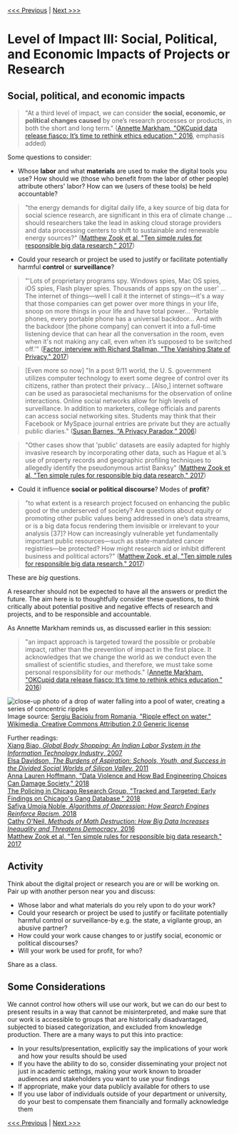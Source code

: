 [<<< Previous](impact2.md) | [Next >>>](range.md)

# Level of Impact III: Social, Political, and Economic Impacts of Projects or Research  

## Social, political, and economic impacts

> "At a third level of impact, we can consider **the social, economic, or political changes caused** by one’s research processes or products, in both the short and long term." ([Annette Markham, "OKCupid data release fiasco: It’s time to rethink ethics education," 2016](http://annettemarkham.com/2016/05/okcupid-data-release-fiasco-its-time-to-rethink-ethics-education/), emphasis added)  

Some questions to consider:

- Whose **labor** and what **materials** are used to make the digital tools you use? How should we (those who benefit from the labor of other people) attribute others' labor? How can we (users of these tools) be held accountable?  

> "the energy demands for digital daily life, a key source of big data for social science research, are significant in this era of climate change ... should researchers take the lead in asking cloud storage providers and data processing centers to shift to sustainable and renewable energy sources?" ([Matthew Zook et al, "Ten simple rules for responsible big data research," 2017](http://journals.plos.org/ploscompbiol/article?id=10.1371/journal.pcbi.1005399))  

* Could your research or project be used to justify or facilitate potentially harmful **control** or **surveillance**?    

> "'Lots of proprietary programs spy. Windows spies, Mac OS spies, iOS spies, Flash player spies. Thousands of apps spy on the user' ... The internet of things—well I call it the internet of stings—it's a way that those companies can get power over more things in your life, snoop on more things in your life and have total power... 'Portable phones, every portable phone has a universal backdoor… And with the backdoor [the phone company] can convert it into a full-time listening device that can hear all the conversation in the room, even when it's not making any call, even when it’s supposed to be switched off.'" ([Factor, interview with Richard Stallman, "The Vanishing State of Privacy," 2017](http://magazine.factor-tech.com/factor_winter_2017/richard_stallman_and_the_vanishing_state_of_privacy))  

> [Even more so now] "In a post 9/11 world, the U. S. government utilizes computer technology to exert some degree of control over its citizens, rather than protect their privacy... [Also,] internet software can be used as parasocietal mechanisms for the observation of online interactions. Online social networks allow for high levels of surveillance. In addition to marketers, college officials and parents can access social networking sites. Students may think that their Facebook or MySpace journal entries are private but they are actually public diaries." ([Susan Barnes, “A Privacy Paradox,” 2006](http://firstmonday.org/article/view/1394/1312))   

> "Other cases show that 'public' datasets are easily adapted for highly invasive research by incorporating other data, such as Hague et al.’s use of property records and geographic profiling techniques to allegedly identify the pseudonymous artist Banksy" ([Matthew Zook et al, "Ten simple rules for responsible big data research," 2017](http://journals.plos.org/ploscompbiol/article?id=10.1371/journal.pcbi.1005399))  

* Could it influence **social or political discourse**? Modes of **profit**?

> "to what extent is a research project focused on enhancing the public good or the underserved of society? Are questions about equity or promoting other public values being addressed in one’s data streams, or is a big data focus rendering them invisible or irrelevant to your analysis [37]? How can increasingly vulnerable yet fundamentally important public resources—such as state-mandated cancer registries—be protected? How might research aid or inhibit different business and political actors?" ([Matthew Zook, et al, "Ten simple rules for responsible big data research," 2017](http://journals.plos.org/ploscompbiol/article?id=10.1371/journal.pcbi.1005399))  

These are *big* questions.  

A researcher should not be expected to have all the answers or predict the future. The aim here is to thoughtfully consider these questions, to think critically about potential positive and negative effects of research and projects, and to be responsible and accountable.  

As Annette Markham reminds us, as discussed earlier in this session:  

> "an impact approach is targeted toward the possible or probable impact, rather than the prevention of impact in the first place. It acknowledges that we change the world as we conduct even the smallest of scientific studies, and therefore, we must take some personal responsibility for our methods." ([Annette Markham, "OKCupid data release fiasco: It’s time to rethink ethics education," 2016](http://annettemarkham.com/2016/05/okcupid-data-release-fiasco-its-time-to-rethink-ethics-education/))  

![close-up photo of a drop of water falling into a pool of water, creating a series of concentric ripples](../images/ripple.jpg)  
Image source: [Sergiu Bacioiu from Romania, "Ripple effect on water," Wikimedia, Creative Commons Attribution 2.0 Generic license](https://commons.wikimedia.org/wiki/File:Ripple_effect_on_water.jpg)  

Further readings:  
[Xiang Biao, *Global Body Shopping: An Indian Labor System in the Information Technology Industry*, 2007](https://press.princeton.edu/titles/8315.html)  
[Elsa Davidson, *The Burdens of Aspiration: Schools, Youth, and Success in the Divided Social Worlds of Silicon Valley*, 2011](https://nyupress.org/books/9780814720875/)  
[Anna Lauren Hoffmann, "Data Violence and How Bad Engineering Choices Can Damage Society," 2018](https://medium.com/s/story/data-violence-and-how-bad-engineering-choices-can-damage-society-39e44150e1d4)  
[The Policing in Chicago Research Group, "Tracked and Targeted: Early Findings on Chicago's Gang Database," 2018](http://erasethedatabase.com/wp-content/uploads/2018/02/Tracked-Targeted-0217.pdf)  
[Safiya Umoja Noble, *Algorithms of Oppression: How Search Engines Reinforce Racism*, 2018](https://nyupress.org/books/9781479837243/)  
[Cathy O'Neil, *Methods of Math Destruction: How Big Data Increases Inequality and Threatens Democracy*, 2016](https://weaponsofmathdestructionbook.com/)  
[Matthew Zook et al, "Ten simple rules for responsible big data research," 2017](http://journals.plos.org/ploscompbiol/article?id=10.1371/journal.pcbi.1005399)  

## Activity   

Think about the digital project or research you are or will be working on. Pair up with another person near you and discuss:  

* Whose labor and what materials do you rely upon to do your work?  
* Could your research or project be used to justify or facilitate potentially harmful control or surveillance-by e.g. the state, a vigilante group, an abusive partner?  
* How could your work cause changes to or justify social, economic or political discourses?  
* Will your work be used for profit, for who?  

Share as a class.    
## Some Considerations
We cannot control how others will use our work, but we can do our best to present results in a way that cannot be misinterpreted, and make sure that our work is accessible to groups that are historically disadvantaged, subjected to biased categorization, and excluded from knowledge production. 
There are a many ways to put this into practice:
* In your results/presentation, explicitly say the implications of your work and how your results should be used
* If you have the ability to do so, consider disseminating your project not just in academic settings, making your work known to broader audiences and stakeholders you want to use your findings
* If appropriate, make your data publicly available for others to use
* If you use labor of individuals outside of your department or university, do your best to compensate them financially and formally acknowledge them


[<<< Previous](impact2.md) | [Next >>>](range.md)
